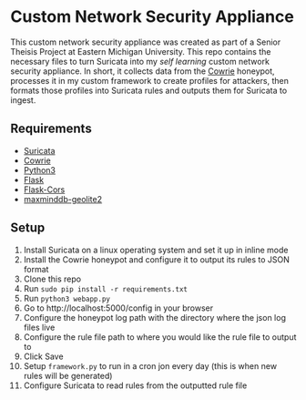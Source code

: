 # Custom Network Security Appliance

This custom network security appliance was created as part of a Senior Theisis Project at Eastern Michigan University. This repo contains the necessary files to turn Suricata into my *self learning* custom network security appliance. In short, it collects data from the [Cowrie](https://github.com/micheloosterhof/cowrie) honeypot, processes it in my custom framework to create profiles for attackers, then formats those profiles into Suricata rules and outputs them for Suricata to ingest.

## Requirements

 - [Suricata](https://github.com/OISF/suricata)
 - [Cowrie](https://github.com/micheloosterhof/cowrie)
 - [Python3](https://www.python.org/downloads/)
 - [Flask](https://github.com/pallets/flask)
 - [Flask-Cors](https://github.com/corydolphin/flask-cors)
 - [maxminddb-geolite2](https://dev.maxmind.com/geoip/geoip2/geolite2/)

## Setup

 1. Install Suricata on a linux operating system and set it up in inline mode
 2. Install the Cowrie honeypot and configure it to output its rules to JSON format
 3. Clone this repo
 4. Run `sudo pip install -r requirements.txt`
 5. Run `python3 webapp.py`
 6. Go to http://localhost:5000/config in your browser
 7. Configure the honeypot log path with the directory where the json log files live
 8.  Configure the rule file path to where you would like the rule file to output to
 9. Click Save
 10. Setup `framework.py` to run in a cron jon every day (this is when new rules will be generated)
 11. Configure Suricata to read rules from the outputted rule file

